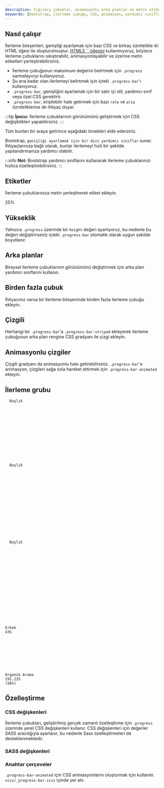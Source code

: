 ```yaml
---
description: Yığılmış çubuklar, animasyonlu arka planlar ve metin etiketleri desteği ile Bootstrap özel ilerleme çubukları kullanımı için belgeler ve örnekler.
keywords: [Bootstrap, ilerleme çubuğu, CSS, animasyon, yardımcı sınıflar]
---
```


## Nasıl çalışır

İlerleme bileşenleri, genişliği ayarlamak için bazı CSS ve birkaç öznitelikle iki HTML öğesi ile oluşturulmuştur. [HTML5 `` öğesini](https://developer.mozilla.org/en-US/docs/Web/HTML/Element/progress) kullanmıyoruz, böylece ilerleme çubuklarını sıkıştırabilir, animasyonlayabilir ve üzerine metin etiketleri yerleştirebilirsiniz.

- İlerleme çubuğunun maksimum değerini belirtmek için `.progress` sarmalayıcıyı kullanıyoruz.
- Şu ana kadar olan ilerlemeyi belirtmek için içteki `.progress-bar`'ı kullanıyoruz.
- `.progress-bar`, genişliğini ayarlamak için bir satır içi stil, yardımcı sınıf veya özel CSS gerektirir.
- `.progress-bar`, erişilebilir hale getirmek için bazı `role` ve `aria` özniteliklerine de ihtiyaç duyar.

:::tip
**İpucu:** İlerleme çubuklarının görünümünü geliştirmek için CSS değişiklikleri yapabilirsiniz.
:::

Tüm bunları bir araya getirince aşağıdaki örnekleri elde edersiniz.

  


  


  


  


  

Bootstrap, `genişliği ayarlamak için bir dizi yardımcı sınıflar` sunar. İhtiyaçlarınıza bağlı olarak, bunlar ilerlemeyi hızlı bir şekilde yapılandırmanıza yardımcı olabilir.

:::info
**Not:** Bootstrap yardımcı sınıflarını kullanarak ilerleme çubuklarınızı hızlıca özelleştirebilirsiniz.
:::

  

## Etiketler

İlerleme çubuklarınıza metin yerleştirerek etiket ekleyin.

  25%

## Yükseklik

Yalnızca `.progress` üzerinde bir `height` değeri ayarlıyoruz, bu nedenle bu değeri değiştirirseniz içteki `.progress-bar` otomatik olarak uygun şekilde boyutlanır.

  


  

## Arka planlar

Bireysel ilerleme çubuklarının görünümünü değiştirmek için arka plan yardımcı sınıflarını kullanın.

  


  


  


  

## Birden fazla çubuk

İhtiyacınız varsa bir ilerleme bileşeninde birden fazla ilerleme çubuğu ekleyin.

  
  
  

## Çizgili

Herhangi bir `.progress-bar`'a `.progress-bar-striped` ekleyerek ilerleme çubuğunun arka plan rengine CSS gradyanı ile çizgi ekleyin.

  


  


  


  


  

## Animasyonlu çizgiler

Çizgili gradyanı da animasyonlu hale getirebilirsiniz. `.progress-bar`'a animasyon, çizgileri sağa sola hareket ettirmek için `.progress-bar-animated` ekleyin.

  

## İlerleme grubu

  
    
      Başlık
    
  
  
    
      
    
    
      
    
  


  
    
      Başlık
    
  
  
    
      
    
    
      
    
    
      
    
  


  
    
      Başlık
    
  
  
    
      
    
    
      
    
    
      
    
    
      
    
  

  
    
    Erkek
    43%
  
  
    
      
    
  

  
    
    Organik Arama
    191.235
    (56%)
  
  
    
      
    
  

## Özelleştirme

### CSS değişkenleri

İlerleme çubukları, geliştirilmiş gerçek zamanlı özelleştirme için `.progress` üzerinde yerel CSS değişkenleri kullanır. CSS değişkenleri için değerler SASS aracılığıyla ayarlanır, bu nedenle Sass özelleştirmeleri de desteklenmektedir.

### SASS değişkenleri

### Anahtar çerçeveler

`.progress-bar-animated` için CSS animasyonlarını oluşturmak için kullanılır. `scss/_progress-bar.scss` içinde yer alır.

